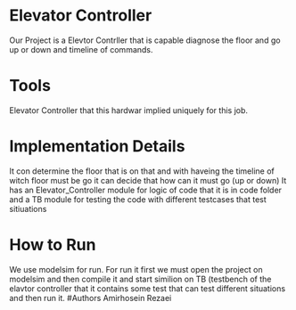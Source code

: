 # Elevator Controller
Our Project is a Elevtor Contrller that is capable diagnose the floor and go up or down and timeline of commands.
# Tools
Elevator Controller that this hardwar implied uniquely for this job.
# Implementation Details
It con determine the floor that is on that and with haveing the timeline of witch floor must be go it can decide that how can it must go (up or down)
It has an Elevator_Controller module for logic of code that it is in code folder and a TB module for testing the code with different testcases that test sitiuations
# How to Run
We use modelsim for run. For run it first we must open the project on modelsim and then compile it and start similion on TB (testbench of the elavtor controller that it contains some test that can test different situations and then run it.
#Authors
Amirhosein Rezaei
